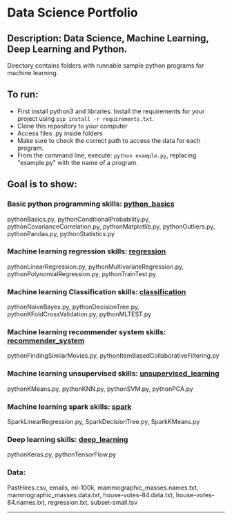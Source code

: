 # Data Science Portfolio

## Description: Data Science, Machine Learning, Deep Learning and Python.
Directory contains folders with runnable sample python programs for machine learning.

## To run:
- First install python3 and libraries. Install the requirements for your project using `pip install -r requirements.txt`. 
- Clone this repository to your computer
- Access files .py inside folders
- Make sure to check the correct path to access the data for each program.
- From the command line, execute: `python example.py`, replacing "example.py" with the name of a program.

## Goal is to show:

### Basic python programming skills: [python_basics](https://github.com/markikojr/DataScience/tree/master/python_basics)  
pythonBasics.py, pythonConditionalProbability.py, pythonCovarianceCorrelation.py, pythonMatplotlib.py, pythonOutliers.py, pythonPandas.py, pythonStatistics.py

### Machine learning regression skills: [regression](https://github.com/markikojr/DataScience/tree/master/regression)  
pythonLinearRegression.py, pythonMultivariateRegression.py, pythonPolynomialRegression.py, pythonTrainTest.py

### Machine learning Classification skills: [classification](https://github.com/markikojr/DataScience/tree/master/classification) 
pythonNaiveBayes.py, pythonDecisionTree.py, pythonKFoldCrossValidation.py, pythonMLTEST.py 

### Machine learning recommender system skills: [recommender_system](https://github.com/markikojr/DataScience/tree/master/recommender_system) 
pythonFindingSimilarMovies.py, pythonItemBasedCollaborativeFiltering.py

### Machine learning unsupervised skills: [unsupervised_learning](https://github.com/markikojr/DataScience/tree/master/unsupervised_learning) 
pythonKMeans.py, pythonKNN.py, pythonSVM.py, pythonPCA.py

### Machine learning spark skills: [spark](https://github.com/markikojr/DataScience/tree/master/spark) 
SparkLinearRegression.py, SparkDecisionTree.py, SparkKMeans.py

### Deep learning skills: [deep_learning](https://github.com/markikojr/DataScience/tree/master/deep_learning) 
pythonKeras.py, pythonTensorFlow.py

### Data: 
PastHires.csv, emails, ml-100k, mammographic_masses.names.txt, mammographic_masses.data.txt, house-votes-84.data.txt, house-votes-84.names.txt, regression.txt, subset-small.tsv

----------------------------
